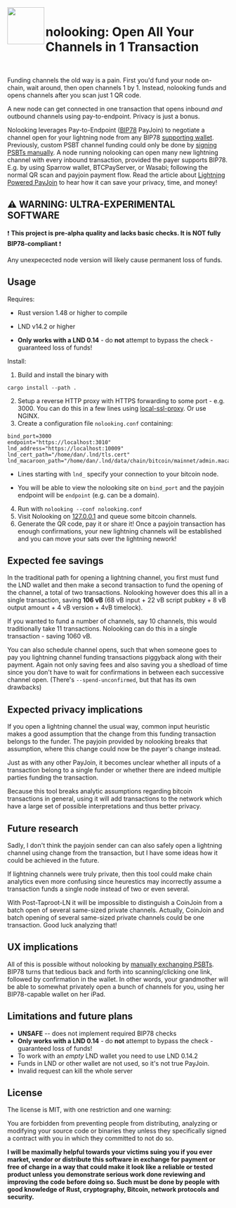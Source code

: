 <img align="left" style="height: 6em; width: 6em;" src="https://user-images.githubusercontent.com/8525467/201369193-f3e00fe8-e1a7-4524-b120-b7ab21ef4a57.svg">

# nolooking: Open All Your Channels in 1 Transaction

&nbsp;

Funding channels the old way is a pain. First you'd fund your node on-chain, wait around, then open channels 1 by 1. Instead, nolooking funds and opens channels after you scan just 1 QR code.

A new node can get connected in one transaction that opens inbound *and* outbound channels using pay-to-endpoint. Privacy is just a bonus.

Nolooking leverages Pay-to-Endpoint ([BIP78](https://github.com/bitcoin/bips/blob/master/bip-0078.mediawiki) PayJoin) to negotiate a channel open for your lightning node from any BIP78 [supporting wallet](https://en.bitcoin.it/wiki/PayJoin_adoption). Previously, custom PSBT channel funding could only be done by [signing PSBTs manually](https://github.com/lightningnetwork/lnd/blob/master/docs/psbt.md). A node running nolooking can open many new lightning channel with every inbound transaction, provided the payer supports BIP78. E.g. by using Sparrow wallet, BTCPayServer, or Wasabi; following the normal QR scan and payjoin payment flow. Read the article about [Lightning Powered PayJoin](https://chaincase.app/words/lightning-payjoin?ref=github) to hear how it can save your privacy, time, and money!

## ⚠️ WARNING: ULTRA-EXPERIMENTAL SOFTWARE

❗️ **This project is pre-alpha quality and lacks basic checks. It is NOT fully BIP78-compliant** ❗️

Any unexpecected node version will likely cause permanent loss of funds.

## Usage

Requires:
* Rust version 1.48 or higher to compile
* LND v14.2 or higher

* **Only works with a LND 0.14** - do **not** attempt to bypass the check - guaranteed loss of funds!


Install:
1. Build and install the binary with
```
cargo install --path .
```
2. Setup a reverse HTTP proxy with HTTPS forwarding to some port - e.g. 3000.
   You can do this in a few lines using [local-ssl-proxy](https://www.storyblok.com/faq/setup-dev-server-https-proxy). Or use NGINX.
3. Create a configuration file `nolooking.conf` containing:
```
bind_port=3000
endpoint="https://localhost:3010"
lnd_address="https://localhost:10009"
lnd_cert_path="/home/dan/.lnd/tls.cert"
lnd_macaroon_path="/home/dan/.lnd/data/chain/bitcoin/mainnet/admin.macaroon"
```
   - Lines starting with `lnd_` specify your connection to your bitcoin node.

   - You will be able to view the nolooking site on `bind_port` and the payjoin endpoint will be `endpoint` (e.g. can be a domain).

4. Run with `nolooking --conf nolooking.conf`
5. Visit Nolooking on [127.0.0.1](http://127.0.0.1:3000) and queue some bitcoin channels.
6. Generate the QR code, pay it or share it! Once a payjoin transaction has enough confirmations, your new lightning channels will be established and you can move your sats over the lightning nework!


## Expected fee savings

In the traditional path for opening a lightning channel, you first must fund the LND wallet and then make a second transaction to fund the opening of the channel, a total of two transactions.
Nolooking however does this all in a single transaction, saving **106 vB** (68 vB input + 22 vB script pubkey + 8 vB output amount + 4 vB version + 4vB timelock).

If you wanted to fund a number of channels, say 10 channels, this would traditionally take 11 transactions. Nolooking can do this in a single transaction - saving 1060 vB.

You can also schedule channel opens, such that when someone goes to pay you lightning channel funding transactions piggyback along with their payment. Again not only saving fees and also saving you a shedload of time since you don't have to wait for confirmations in between each successive channel open.
(There's `--spend-unconfirmed`, but that has its own drawbacks)

## Expected privacy implications

If you open a lightning channel the usual way, common input heuristic makes a good assumption that the change from this funding transaction belongs to the funder.
The payjoin provided by nolooking breaks that assumption, where this change could now be the payer's change instead.

Just as with any other PayJoin, it becomes unclear whether all inputs of a transaction belong to a single funder or whether there are indeed multiple parties funding the transaction.

Because this tool breaks analytic assumptions regarding bitcoin transactions in general, using it will add transactions to the network which have a large set of possible interpretations and thus better privacy.

## Future research
Sadly, I don't think the payjoin sender can can also safely open a lightning channel using change from the transaction, but I have some ideas how it could be achieved in the future.

If lightning channels were truly private, then this tool could make chain analytics even more confusing since heurestics may incorrectly assume a transaction funds a single node instead of two or even several.

With Post-Taproot-LN it will be impossible to distinguish a CoinJoin from a batch open of several same-sized private channels. Actually, CoinJoin and batch opening of several same-sized private channels could be one transaction. Good luck analyzing that!

## UX implications

All of this is possible without nolooking by [manually exchanging PSBTs](https://github.com/lightningnetwork/lnd/blob/master/docs/psbt.md).
BIP78 turns that tedious back and forth into scanning/clicking one link, followed by confirmation in the wallet.
In other words, your grandmother will be able to somewhat privately open a bunch of channels for you, using her BIP78-capable wallet on her iPad.

## Limitations and future plans

* **UNSAFE** -- does not implement required BIP78 checks
* **Only works with a LND 0.14** - do **not** attempt to bypass the check - guaranteed loss of funds!
* To work with an *empty* LND wallet you need to use LND 0.14.2
* Funds in LND or other wallet are not used, so it's not true PayJoin.
* Invalid request can kill the whole server

## License

The license is MIT, with one restriction and one warning:

You are forbidden from preventing people from distributing, analyzing or modifying your source code or binaries they unless they specifically signed a contract with you in which they committed to not do so.

**I will be maximally helpful towards your victims suing you if you ever market, vendor or distribute this software in exchange for payment or free of charge in a way that could make it look like a reliable or tested product unless you demonstrate serious work done reviewing and improving the code before doing so. Such must be done by people with good knowledge of Rust, cryptography, Bitcoin, network protocols and security.**
